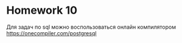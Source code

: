 # Homework 10
Для задач по sql можно воспользоваться онлайн компилятором https://onecompiler.com/postgresql

